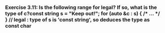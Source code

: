 ###  Exercise 3.11: Is the following range for legal? If so, what is the type of c?const string s = "Keep out!";    for (auto &c : s) { /* ... */ }  // legal : type of s is 'const string', so deduces the type as const char    